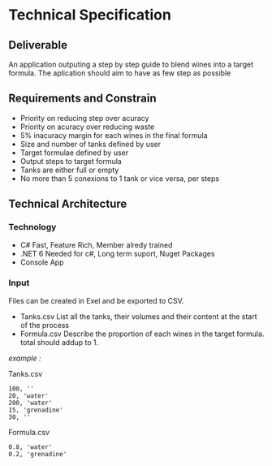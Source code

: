# Technical Specification

## Deliverable

An application outputing a step by step guide to blend wines into a target formula. The aplication should aim to have as few step as possible

## Requirements and Constrain

- Priority on reducing step over acuracy
- Priority on acuracy over reducing waste
- 5% inacuracy margin for each wines in the final formula
- Size and number of tanks defined by user
- Target formulae defined by user
- Output steps to target formula
- Tanks are either full or empty
- No more than 5 conexions to 1 tank or vice versa, per steps

## Technical Architecture

### Technology

- C# Fast, Feature Rich, Member alredy trained
- .NET 6 Needed for c#, Long term suport, Nuget Packages
- Console App

### Input

Files can be created in Exel and be exported to CSV.

- Tanks.csv List all the tanks, their volumes and their content at the start of the process
- Formula.csv Describe the proportion of each wines in the target formula. total should addup  to 1.

*example :*<br>

Tanks.csv
```
100, ''
20, 'water'
200, 'water'
15, 'grenadine'
30, ''
```
Formula.csv
```
0.8, 'water'
0.2, 'grenadine'
```























